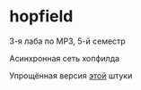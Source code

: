 # hopfield

3-я лаба по МРЗ, 5-й семестр

Асинхронная сеть хопфилда

Упрощённая версия [этой](https://github.com/TarinZ/hopfield-nets) штуки
